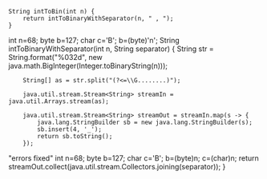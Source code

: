 	String intToBin(int n) {
		return intToBinaryWithSeparator(n, " , ");
	}
int n=68;
byte b=127;
char c='B';
b=(byte)'n';
	String intToBinaryWithSeparator(int n, String separator) {
		String str = String.format("%032d", new java.math.BigInteger(Integer.toBinaryString(n)));

		String[] as = str.split("(?<=\\G........)");

		java.util.stream.Stream<String> streamIn = java.util.Arrays.stream(as);

		java.util.stream.Stream<String> streamOut = streamIn.map(s -> {
			java.lang.StringBuilder sb = new java.lang.StringBuilder(s);
			sb.insert(4, '_');
			return sb.toString();
		});
"errors fixed"
int n=68;
byte b=127;
char c='B';
b=(byte)n;
c=(char)n;
		return streamOut.collect(java.util.stream.Collectors.joining(separator));
	}